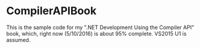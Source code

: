# CompilerAPIBook
This is the sample code for my ".NET Development Using the Compiler API" book, which, right now (5/10/2016) is about 95% complete. VS2015 U1 is assumed.